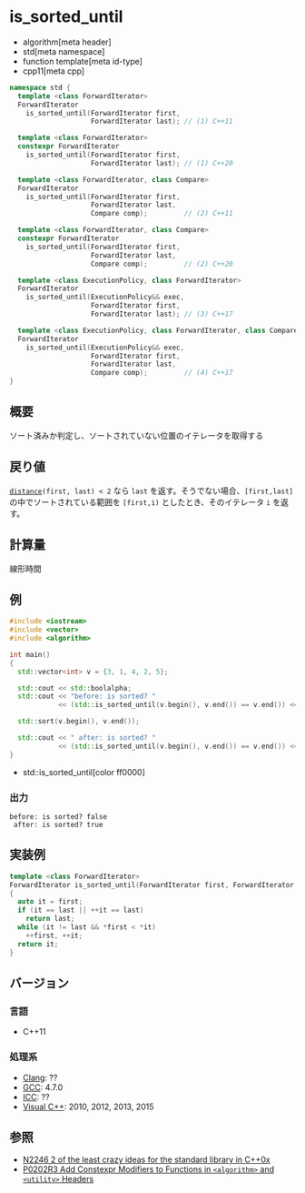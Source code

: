 # is_sorted_until
* algorithm[meta header]
* std[meta namespace]
* function template[meta id-type]
* cpp11[meta cpp]

```cpp
namespace std {
  template <class ForwardIterator>
  ForwardIterator
    is_sorted_until(ForwardIterator first,
                    ForwardIterator last); // (1) C++11

  template <class ForwardIterator>
  constexpr ForwardIterator
    is_sorted_until(ForwardIterator first,
                    ForwardIterator last); // (1) C++20

  template <class ForwardIterator, class Compare>
  ForwardIterator
    is_sorted_until(ForwardIterator first,
                    ForwardIterator last,
                    Compare comp);         // (2) C++11

  template <class ForwardIterator, class Compare>
  constexpr ForwardIterator
    is_sorted_until(ForwardIterator first,
                    ForwardIterator last,
                    Compare comp);         // (2) C++20

  template <class ExecutionPolicy, class ForwardIterator>
  ForwardIterator
    is_sorted_until(ExecutionPolicy&& exec,
                    ForwardIterator first,
                    ForwardIterator last); // (3) C++17

  template <class ExecutionPolicy, class ForwardIterator, class Compare>
  ForwardIterator
    is_sorted_until(ExecutionPolicy&& exec,
                    ForwardIterator first,
                    ForwardIterator last,
                    Compare comp);         // (4) C++17
}
```

## 概要
ソート済みか判定し、ソートされていない位置のイテレータを取得する


## 戻り値
[`distance`](/reference/iterator/distance.md)`(first, last) < 2` なら `last` を返す。そうでない場合、`[first,last]` の中でソートされている範囲を `[first,i)` としたとき、そのイテレータ `i` を返す。


## 計算量
線形時間


## 例
```cpp example
#include <iostream>
#include <vector>
#include <algorithm>

int main()
{
  std::vector<int> v = {3, 1, 4, 2, 5};

  std::cout << std::boolalpha;
  std::cout << "before: is sorted? "
            << (std::is_sorted_until(v.begin(), v.end()) == v.end()) << std::endl;

  std::sort(v.begin(), v.end());

  std::cout << " after: is sorted? "
            << (std::is_sorted_until(v.begin(), v.end()) == v.end()) << std::endl;
}
```
* std::is_sorted_until[color ff0000]

### 出力
```
before: is sorted? false
 after: is sorted? true
```


## 実装例
```cpp
template <class ForwardIterator>
ForwardIterator is_sorted_until(ForwardIterator first, ForwardIterator last)
{
  auto it = first;
  if (it == last || ++it == last)
    return last;
  while (it != last && *first < *it)
    ++first, ++it;
  return it;
}
```


## バージョン
### 言語
- C++11


### 処理系
- [Clang](/implementation.md#clang): ??
- [GCC](/implementation.md#gcc): 4.7.0
- [ICC](/implementation.md#icc): ??
- [Visual C++](/implementation.md#visual_cpp): 2010, 2012, 2013, 2015


## 参照
- [N2246 2 of the least crazy ideas for the standard library in C++0x](http://www.open-std.org/jtc1/sc22/wg21/docs/papers/2007/n2246.html)
- [P0202R3 Add Constexpr Modifiers to Functions in `<algorithm>` and `<utility>` Headers](http://www.open-std.org/jtc1/sc22/wg21/docs/papers/2017/p0202r3.html)
